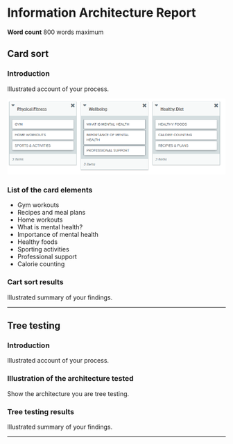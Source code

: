 # Information Architecture Report

**Word count** 800 words maximum

## Card sort

### Introduction

Illustrated account of your process.

<img src="sp2-media/CardSort.png" alt="Card Sort" width="600">

### List of the card elements

- Gym workouts 
- Recipes and meal plans
- Home workouts 
- What is mental health?
- Importance of mental health
- Healthy foods
- Sporting activities
- Professional support 
- Calorie counting

### Cart sort results

Illustrated summary of your findings.

---

## Tree testing

### Introduction

Illustrated account of your process.

### Illustration of the architecture tested

Show the architecture you are tree testing.

### Tree testing results

Illustrated summary of your findings.

---
